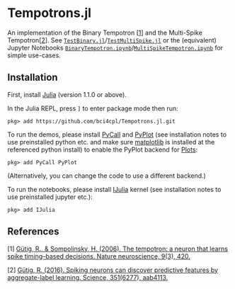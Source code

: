 # Tempotrons.jl
An implementation of the Binary Tempotron [[1](#references)] and the Multi-Spike Tempotron[[2](#references)]. See [`TestBinary.jl`](https://github.com/bci4cpl/Tempotrons.jl/blob/master/test/TestBinary.jl)/[`TestMultiSpike.jl`](https://github.com/bci4cpl/Tempotrons.jl/blob/master/test/TestMultiSpike.jl) or the (equivalent) Jupyter Notebooks [`BinaryTempotron.ipynb`](https://github.com/bci4cpl/Tempotrons.jl/blob/master/BinaryTempotron.ipynb)/[`MultiSpikeTempotron.ipynb`](https://github.com/bci4cpl/Tempotrons.jl/blob/master/MultiSpikeTempotron.ipynb) for simple use-cases.

## Installation
First, install [Julia](https://julialang.org/) (version 1.1.0 or above).

In the Julia REPL, press `]` to enter package mode then run:
```console
pkg> add https://github.com/bci4cpl/Tempotrons.jl.git
```

To run the demos, please install [PyCall](https://github.com/JuliaPy/PyCall.jl) and [PyPlot](https://github.com/JuliaPy/PyPlot.jl) (see installation notes to use preinstalled python etc. and make sure [matplotlib](https://matplotlib.org/) is installed at the referenced python install) to enable the PyPlot backend for [Plots](http://docs.juliaplots.org/latest/):
```console
pkg> add PyCall PyPlot
```
(Alternatively, you can change the code to use a different backend.)

To run the notebooks, please install [IJulia](https://github.com/JuliaLang/IJulia.jl) kernel (see installation notes to use preinstalled jupyter etc.):
```console
pkg> add IJulia
```

## References
[1] [Gütig, R., & Sompolinsky, H. (2006). The tempotron: a neuron that learns spike timing–based decisions. Nature neuroscience, 9(3), 420.](https://www.nature.com/articles/nn1643)

[2] [Gütig, R. (2016). Spiking neurons can discover predictive features by aggregate-label learning. Science, 351(6277), aab4113.](https://science.sciencemag.org/content/351/6277/aab4113)
